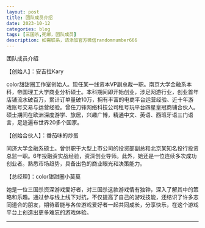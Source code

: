 ```yaml
---
layout: post
title: 团队成员介绍
date: 2023-10-12
categories: blog
tags: [三国杀,死绑，团队成员]
description: 如需联系，请添加官方微信randomnumber666
---
```


团队成员介绍


【创始人】：安吉拉Kary

color甜甜圈工作室创始人。现任某一线资本VP副总裁一职。南京大学金融系本科，帝国理工大学商业分析硕士。本科期间即开始创业，涉足网游行业，创业首年店铺流水破百万，累计订单量破10万，拥有丰富的电商平台运营经验、近十年游戏账号交易与运营经验。曾任刀锋网络科技公司租号玩平台四星皇冠商铺合伙人。硕士期间在欧洲深度游学、旅居，兴趣广博，精通中文、英语、西班牙语三门语言，足迹遍布世界20多个国家。




【创始合伙人】：番茄味的炒蛋

同济大学金融系硕士。曾供职于大型上市公司的投资部副总和北京某知名投行投资总监一职。6年投融资实战经验，资深创业导师。此外，她还是一位连续多次成功创业者。熟悉市场趋势，具备出色的商业眼光和决策能力。




【总经理】：color甜甜圈小莫莫

她是一位三国杀资深游戏爱好者，对三国杀这款游戏情有独钟，深入了解其中的策略和乐趣。通过参与线上线下对抗，不仅提高了自己的游戏技能，还结识了许多志同道合的朋友，期待着能与各位游戏爱好者一起共同成长，分享快乐，在这个游戏平台上创造出更多难忘的游戏体验。

---
